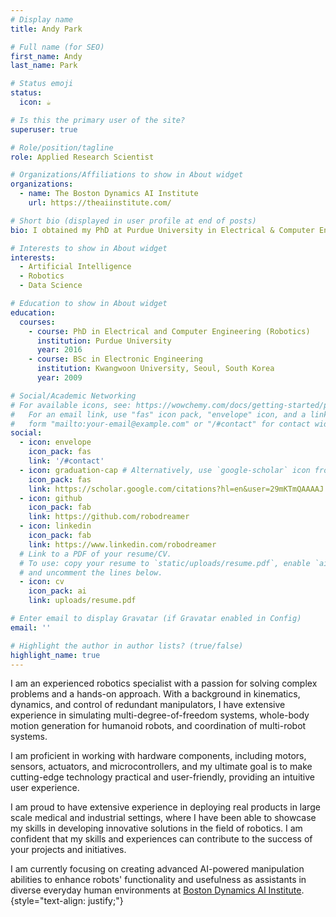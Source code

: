 ```yaml
---
# Display name
title: Andy Park

# Full name (for SEO)
first_name: Andy
last_name: Park

# Status emoji
status:
  icon: ☕️

# Is this the primary user of the site?
superuser: true

# Role/position/tagline
role: Applied Research Scientist

# Organizations/Affiliations to show in About widget
organizations:
  - name: The Boston Dynamics AI Institute
    url: https://theaiinstitute.com/

# Short bio (displayed in user profile at end of posts)
bio: I obtained my PhD at Purdue University in Electrical & Computer Engineering and in May 2016. During my PhD years, I worked as Research Assistant at [Assistive Robotics Technology Lab (ART Lab)](https://engineering.purdue.edu/artlab) directed by Prof. C. S. George Lee. In 2012-2013, I was the Control Lead for ladder climbing task in DRC-Hubo team for DARPA Robotics Challenge (DRC) Trials. My research interests are whole-body motion control of humanoid robots and coordinated dual-arm motion control for various manipulation tasks. I graduated from Kwangwoon University in 2009 with Summa Cum Laude (1st/109) for Bachelor’s degree in Electronic Engineering.

# Interests to show in About widget
interests:
  - Artificial Intelligence
  - Robotics
  - Data Science

# Education to show in About widget
education:
  courses:
    - course: PhD in Electrical and Computer Engineering (Robotics)
      institution: Purdue University
      year: 2016
    - course: BSc in Electronic Engineering
      institution: Kwangwoon University, Seoul, South Korea
      year: 2009

# Social/Academic Networking
# For available icons, see: https://wowchemy.com/docs/getting-started/page-builder/#icons
#   For an email link, use "fas" icon pack, "envelope" icon, and a link in the
#   form "mailto:your-email@example.com" or "/#contact" for contact widget.
social:
  - icon: envelope
    icon_pack: fas
    link: '/#contact'
  - icon: graduation-cap # Alternatively, use `google-scholar` icon from `ai` icon pack
    icon_pack: fas
    link: https://scholar.google.com/citations?hl=en&user=29mKTmQAAAAJ
  - icon: github
    icon_pack: fab
    link: https://github.com/robodreamer
  - icon: linkedin
    icon_pack: fab
    link: https://www.linkedin.com/robodreamer
  # Link to a PDF of your resume/CV.
  # To use: copy your resume to `static/uploads/resume.pdf`, enable `ai` icons in `params.yaml`,
  # and uncomment the lines below.
  - icon: cv
    icon_pack: ai
    link: uploads/resume.pdf

# Enter email to display Gravatar (if Gravatar enabled in Config)
email: ''

# Highlight the author in author lists? (true/false)
highlight_name: true
---
```


I am an experienced robotics specialist with a passion for solving complex problems and a hands-on approach. With a background in kinematics, dynamics, and control of redundant manipulators, I have extensive experience in simulating multi-degree-of-freedom systems, whole-body motion generation for humanoid robots, and coordination of multi-robot systems.

I am proficient in working with hardware components, including motors, sensors, actuators, and microcontrollers, and my ultimate goal is to make cutting-edge technology practical and user-friendly, providing an intuitive user experience.

I am proud to have extensive experience in deploying real products in large scale medical and industrial settings, where I have been able to showcase my skills in developing innovative solutions in the field of robotics. I am confident that my skills and experiences can contribute to the success of your projects and initiatives.

<!-- In past lives, I…

* led advanced numerical IK solver development for multi-arm surgical robot system at KUKA Boston R&D
* developed force and impedance control behaviors for manipulation tasks at RethinkRobotics
* did my PhD on representation and control of coordinated motion/force tasks of multi-arm and human-robot systems at Purdue ARTLab
* designed and built small-sized humanoid robots and mobile robots at Kwangwoon University in S. Korea -->

I am currently focusing on creating advanced AI-powered manipulation abilities to enhance robots' functionality and usefulness as assistants in diverse everyday human environments at [Boston Dynamics AI Institute](https://theaiinstitute.com/).
{style="text-align: justify;"}

